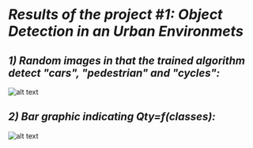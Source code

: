 # *Results of the project #1: Object Detection in an Urban Environmets*

## *1) Random images in that the trained algorithm detect "cars", "pedestrian" and "cycles":*

![alt text](https://github.com/HomeBrain-ARG/SDCE_Object-Detection-in-an-Urban-Environment/blob/main/Graphics/1.png "Ten pictures with bounding boxes")


## *2) Bar graphic indicating Qty=f(classes):*

![alt text](https://github.com/HomeBrain-ARG/SDCE_Object-Detection-in-an-Urban-Environment/blob/main/Graphics/bar.png "Bar graphic indicating quantity of detectios per class")

